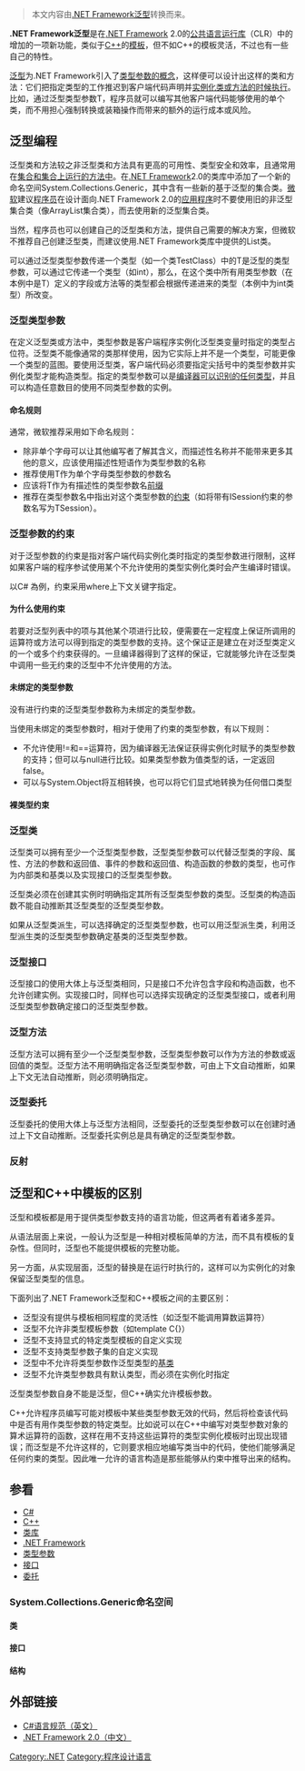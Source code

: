 > 本文内容由[.NET Framework泛型](https://zh.wikipedia.org/wiki/.NET_Framework泛型)转换而来。


**.NET Framework泛型**是在[.NET Framework](https://zh.wikipedia.org/wiki/.NET_Framework "wikilink") 2.0的[公共语言运行库](https://zh.wikipedia.org/wiki/公共语言运行库 "wikilink")（CLR）中的增加的一项新功能，类似于[C++](../Page/C++.md "wikilink")的[模板](../Page/模板_\(C++\).md "wikilink")，但不如C++的模板灵活，不过也有一些自己的特性。

[泛型](../Page/泛型.md "wikilink")为.NET Framework引入了[类型参数的概念](https://zh.wikipedia.org/wiki/类型参数 "wikilink")，这样便可以设计出这样的类和方法：它们把指定类型的工作推迟到客户端代码声明并[实例化类或方法的时候执行](https://zh.wikipedia.org/wiki/实例化 "wikilink")。比如，通过泛型类型参数T，程序员就可以编写其他客户端代码能够使用的单个类，而不用担心强制转换或装箱操作而带来的额外的运行成本或风险。

## 泛型编程

泛型类和方法较之非泛型类和方法具有更高的可用性、类型安全和效率，且通常用在[集合和集合上运行的方法中](https://zh.wikipedia.org/wiki/集合 "wikilink")。在[.NET Framework](https://zh.wikipedia.org/wiki/.NET_Framework "wikilink")2.0的类库中添加了一个新的命名空间System.Collections.Generic，其中含有一些新的基于泛型的集合类。[微软](../Page/微软.md "wikilink")建议[程序员](../Page/程序员.md "wikilink")在设计面向.NET Framework 2.0的[应用程序](../Page/应用程序.md "wikilink")时不要使用旧的非泛型集合类（像ArrayList集合类），而去使用新的泛型集合类。

当然，程序员也可以创建自己的泛型类和方法，提供自己需要的解决方案，但微软不推荐自己创建泛型类，而建议使用.NET Framework类库中提供的List<T>类。

可以通过泛型类型参数传递一个类型（如一个类TestClass<T>）中的T是泛型的类型参数，可以通过它传递一个类型（如int），那么，在这个类中所有用类型参数（在本例中是T）定义的字段或方法等的类型都会根据传递进来的类型（本例中为int类型）所改变。

### 泛型类型参数

在定义泛型类或方法中，类型参数是客户端程序实例化泛型类变量时指定的类型占位符。泛型类不能像通常的类那样使用，因为它实际上并不是一个类型，可能更像一个类型的蓝图。要使用泛型类，客户端代码必须要指定尖括号中的类型参数并实例化类型才能构造类型。指定的类型参数可以是[编译器可以识别的任何类型](https://zh.wikipedia.org/wiki/编译器 "wikilink")，并且可以构造任意数目的使用不同类型参数的实例。

#### 命名规则

通常，微软推荐采用如下命名规则：

  - 除非单个字母可以让其他编写者了解其含义，而描述性名称并不能带来更多其他的意义，应该使用描述性短语作为类型参数的名称
  - 推荐使用T作为单个字母类型参数的参数名
  - 应该将T作为有描述性的类型参数名[前缀](https://zh.wikipedia.org/wiki/前綴 "wikilink")
  - 推荐在类型参数名中指出对这个类型参数的[约束](https://zh.wikipedia.org/wiki/#泛型参数的约束 "wikilink")（如将带有ISession约束的参数名写为TSession）。

### 泛型参数的约束

对于泛型参数的约束是指对客户端代码实例化类时指定的类型参数进行限制，这样如果客户端的程序参试使用某个不允许使用的类型实例化类时会产生编译时错误。

以C\# 為例，约束采用where上下文关键字指定。

#### 为什么使用约束

若要对泛型列表中的项与其他某个项进行比较，便需要在一定程度上保证所调用的运算符或方法可以得到指定的类型参数的支持。这个保证正是建立在对泛型类定义的一个或多个约束获得的。一旦编译器得到了这样的保证，它就能够允许在泛型类中调用一些无约束的泛型中不允许使用的方法。

#### 未绑定的类型参数

没有进行约束的泛型类型参数称为未绑定的类型参数。

当使用未绑定的类型参数时，相对于使用了约束的类型参数，有以下规则：

  - 不允许使用\!=和==运算符，因为编译器无法保证获得实例化时赋予的类型参数的支持；但可以与null进行比较。如果类型参数为值类型的话，一定返回false。
  - 可以与System.Object将互相转换，也可以将它们显式地转换为任何借口类型

#### 裸类型约束

### 泛型类

泛型类可以拥有至少一个泛型类型参数，泛型类型参数可以代替泛型类的字段、属性、方法的参数和返回值、事件的参数和返回值、构造函数的参数的类型，也可作为内部类和基类以及实现接口的泛型类型参数。

泛型类必须在创建其实例时明确指定其所有泛型类型参数的类型。泛型类的构造函数不能自动推断其泛型类型的泛型类型参数。

如果从泛型类派生，可以选择确定的泛型类型参数，也可以用泛型派生类，利用泛型派生类的泛型类型参数确定基类的泛型类型参数。

### 泛型接口

泛型接口的使用大体上与泛型类相同，只是接口不允许包含字段和构造函数，也不允许创建实例。实现接口时，同样也可以选择实现确定的泛型类型接口，或者利用泛型类型参数确定接口的泛型类型参数。

### 泛型方法

泛型方法可以拥有至少一个泛型类型参数，泛型类型参数可以作为方法的参数或返回值的类型。泛型方法不用明确指定各泛型类型参数，可由上下文自动推断，如果上下文无法自动推断，则必须明确指定。

### 泛型委托

泛型委托的使用大体上与泛型方法相同，泛型委托的泛型类型参数可以在创建时通过上下文自动推断。泛型委托实例总是具有确定的泛型类型参数。

### 反射

## 泛型和C++中模板的区别

泛型和模板都是用于提供类型参数支持的语言功能，但这两者有着诸多差异。

从语法层面上来说，一般认为泛型是一种相对模板简单的方法，而不具有模板的复杂性。但同时，泛型也不能提供模板的完整功能。

另一方面，从实现层面，泛型的替换是在运行时执行的，这样可以为实例化的对象保留泛型类型的信息。

下面列出了.NET Framework泛型和C++模板之间的主要区别：

  - 泛型没有提供与模板相同程度的灵活性（如泛型不能调用算数运算符）
  - 泛型不允许非类型模板参数（如template C<int i>{}）
  - 泛型不支持显式的特定类型模板的自定义实现
  - 泛型不支持类型参数子集的自定义实现
  - 泛型中不允许将类型参数作泛型类型的[基类](https://zh.wikipedia.org/wiki/基类 "wikilink")
  - 泛型不允许类型参数具有默认类型，而必须在实例化时指定

泛型类型参数自身不能是泛型，但C++确实允许模板参数。

C++允许程序员编写可能对模板中某些类型参数无效的代码，然后将检查该代码中是否有用作类型参数的特定类型。比如说可以在C++中编写对类型参数对象的算术运算符的函数，这样在用不支持这些运算符的类型实例化模板时出现出现错误；而泛型是不允许这样的，它则要求相应地编写类当中的代码，使他们能够满足任何约束的类型。因此唯一允许的语言构造是那些能够从约束中推导出来的结构。

## 参看

  - [C\#](https://zh.wikipedia.org/wiki/C＃ "wikilink")
  - [C++](../Page/C++.md "wikilink")
  - [类库](https://zh.wikipedia.org/wiki/类库 "wikilink")
  - [.NET Framework](https://zh.wikipedia.org/wiki/.NET_Framework "wikilink")
  - [类型参数](https://zh.wikipedia.org/wiki/类型参数 "wikilink")
  - [接口](https://zh.wikipedia.org/wiki/接口 "wikilink")
  - [委托](https://zh.wikipedia.org/wiki/委托 "wikilink")

### System.Collections.Generic命名空间

#### 类

#### 接口

#### 结构

## 外部链接

  - [C\#语言规范（英文）](https://web.archive.org/web/20060901043931/http://msdn.microsoft.com/vcsharp/programming/language/default.aspx)
  - [.NET Framework 2.0（中文）](https://archive.is/20130106001721/http://hk.myblog.yahoo.com/magic155384/article?mid=295)

[Category:.NET](https://zh.wikipedia.org/wiki/Category:.NET "wikilink") [Category:程序设计语言](https://zh.wikipedia.org/wiki/Category:程序设计语言 "wikilink")